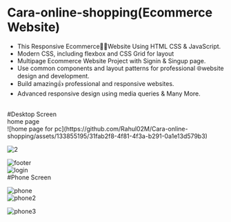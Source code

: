 # Cara-online-shopping(Ecommerce Website)


- This Responsive Ecommerce🧑‍💻Website Using HTML CSS & JavaScript.<br>
- Modern CSS, including flexbox and CSS Grid for layout<br>
- Multipage Ecommerce Website Project with Signin & Singup page.<br>
- Use common components and layout patterns for professional 🌐website design and development.<br>
- Build amazing👍 professional and responsive websites.<br>
- Advanced responsive design using media queries & Many More.<br>
<br>
#Desktop Screen <br>
home page<br>
![home page for pc](https://github.com/Rahul02M/Cara-online-shopping/assets/133855195/31fab2f8-4f81-4f3a-b291-0a1e13d579b3)
<br>

![2](https://github.com/Rahul02M/Cara-online-shopping/assets/133855195/abf0d24d-cd3a-426a-a710-e635047344bd)
 <br>
 
 ![footer](https://github.com/Rahul02M/Cara-online-shopping/assets/133855195/bb2a979d-b70e-448e-8349-9fee46b7c904)
 <br>
![login](https://github.com/Rahul02M/Cara-online-shopping/assets/133855195/48b3363d-dcb6-4d18-800f-45a2bf79e856)
<br>
 #Phone Screen <br>
 
![phone](https://github.com/Rahul02M/Cara-online-shopping/assets/133855195/db2a8975-73ce-4445-a508-f3fc1ed959dd) 
<br>
![phone2](https://github.com/Rahul02M/Cara-online-shopping/assets/133855195/a3573313-d037-45f9-9afb-decfdf065621)
<br>

![phone3](https://github.com/Rahul02M/Cara-online-shopping/assets/133855195/a6561b92-e7e4-4b60-b1ea-99ef632a7c20)

